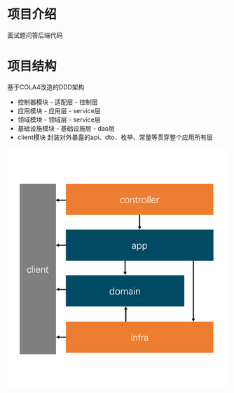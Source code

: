# 项目介绍
面试题问答后端代码
# 项目结构
基于COLA4改造的DDD架构

- 控制器模块 - 适配层 - 控制层
- 应用模块 - 应用层 - service层
- 领域模块 - 领域层 - service层
- 基础设施模块 - 基础设施层 - dao层
- client模块 封装对外暴露的api、dto、枚举、常量等贯穿整个应用所有层

![img.png](img.png)